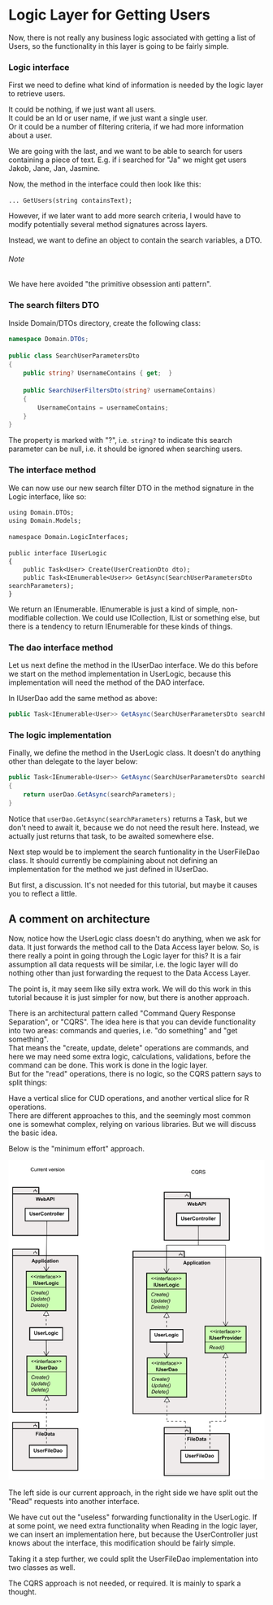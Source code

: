 # Logic Layer for Getting Users

Now, there is not really any business logic associated with getting a list of Users, so the functionality in this layer is going to be fairly simple.

### Logic interface
First we need to define what kind of information is needed by the logic layer to retrieve users.

It could be nothing, if we just want all users.\
It could be an Id or user name, if we just want a single user.\
Or it could be a number of filtering criteria, if we had more information about a user.

We are going with the last, and we want to be able to search for users containing a piece of text. E.g. if i searched for "Ja" we might get users Jakob, Jane, Jan, Jasmine.

Now, the method in the interface could then look like this:

`... GetUsers(string containsText);`

However, if we later want to add more search criteria, I would have to modify potentially several method signatures across layers.

Instead, we want to define an object to contain the search variables, a DTO.

###### Note
We have here avoided "the primitive obsession anti pattern". 

### The search filters DTO
Inside Domain/DTOs directory, create the following class:

```csharp
namespace Domain.DTOs;

public class SearchUserParametersDto
{
    public string? UsernameContains { get;  }

    public SearchUserFiltersDto(string? usernameContains)
    {
        UsernameContains = usernameContains;
    }
}
```

The property is marked with "?", i.e. `string?` to indicate this search parameter can be null, i.e. it should be ignored when searching users.

### The interface method
We can now use our new search filter DTO in the method signature in the Logic interface, like so:

```csharp{9}
using Domain.DTOs;
using Domain.Models;

namespace Domain.LogicInterfaces;

public interface IUserLogic
{
    public Task<User> Create(UserCreationDto dto);
    public Task<IEnumerable<User>> GetAsync(SearchUserParametersDto searchParameters);
}
```

We return an IEnumerable<User>. IEnumerable is just a kind of simple, non-modifiable collection. We could use ICollection, IList or something else, but there is a tendency to return IEnumerable for these kinds of things.

### The dao interface method

Let us next define the method in the IUserDao interface. 
We do this before we start on the method implementation in UserLogic, because this implementation will need the method of the DAO interface.

In IUserDao add the same method as above:

```csharp
public Task<IEnumerable<User>> GetAsync(SearchUserParametersDto searchParameters);
```

### The logic implementation
Finally, we define the method in the UserLogic class. It doesn't do anything other than delegate to the layer below:

```csharp
public Task<IEnumerable<User>> GetAsync(SearchUserParametersDto searchParameters)
{
    return userDao.GetAsync(searchParameters);
}
```

Notice that `userDao.GetAsync(searchParameters)` returns a Task, but we don't need to await it, because we do not need the result here.
Instead, we actually just returns that task, to be awaited somewhere else.

Next step would be to implement the search funtionality in the UserFileDao class. It should currently be complaining about not defining an implementation for the method we just defined in IUserDao.

But first, a discussion. It's not needed for this tutorial, but maybe it causes you to reflect a little.

## A comment on architecture

Now, notice how the UserLogic class doesn't do anything, when we ask for data. It just forwards the method call to the Data Access layer below. So, is there really a point in going through the Logic layer for this? It is a fair assumption all data requests will be similar, i.e. the logic layer will do nothing other than just forwarding the request to the Data Access Layer.

The point is, it may seem like silly extra work. We will do this work in this tutorial because it is just simpler for now, but there is another approach.

There is an architectural pattern called "Command Query Response Separation", or "CQRS". The idea here is that you can devide functionality into two areas: commands and queries, i.e. "do something" and "get something".\
That means the "create, update, delete" operations are commands, and here we may need some extra logic, calculations, validations, before the command can be done. This work is done in the logic layer.\
But for the "read" operations, there is no logic, so the CQRS pattern says to split things: 

Have a vertical slice for CUD operations, and another vertical slice for R operations.\
There are different approaches to this, and the seemingly most common one is somewhat complex, relying on various libraries. But we will discuss the basic idea.

Below is the "minimum effort" approach.

![cqrs](Resources/CQRS.svg)

The left side is our current approach, in the right side we have split out the "Read" requests into another interface.

We have cut out the "useless" forwarding functionality in the UserLogic. If at some point, we need extra functionality when Reading in the logic layer, we can insert an implementation here, but because the UserController just knows about the interface, this modification should be fairly simple.

Taking it a step further, we could split the UserFileDao implementation into two classes as well.

The CQRS approach is not needed, or required. It is mainly to spark a thought.